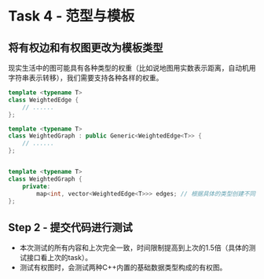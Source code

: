 # Task 4 - 范型与模板

## 将有权边和有权图更改为模板类型

现实生活中的图可能具有各种类型的权重（比如说地图用实数表示距离，自动机用字符串表示转移），我们需要支持各种各样的权重。

```c++
template <typename T>
class WeightedEdge {
    // ......
};

template <typename T>
class WeightedGraph : public Generic<WeightedEdge<T>> {
    // ......
};


template <typename T>
class WeightedGraph {
    private:
        map<int, vector<WeightedEdge<T>>> edges; // 根据具体的类型创建不同的邻接表
};
```

## Step 2 - 提交代码进行测试

- 本次测试的所有内容和上次完全一致，时间限制提高到上次的1.5倍（具体的测试接口看上次的task）。
- 测试有权图时，会测试两种C++内置的基础数据类型构成的有权图。
